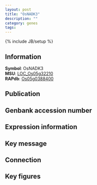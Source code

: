 ```yaml
---
layout: post
title: "OsNADK3"
description: ""
category: genes
tags: 
---
```

{% include JB/setup %}

## Information
__Symbol__: OsNADK3  
__MSU__: [LOC_Os05g32210](http://rice.plantbiology.msu.edu/cgi-bin/ORF_infopage.cgi?orf=LOC_Os05g32210)  
__RAPdb__: [Os05g0388400](http://rapdb.dna.affrc.go.jp/viewer/gbrowse_details/irgsp1?name=Os05g0388400)  

## Publication

## Genbank accession number

## Expression information

## Key message

## Connection

## Key figures


